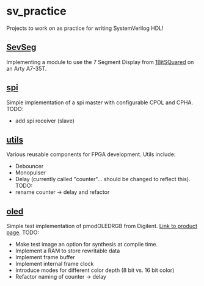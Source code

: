 # sv_practice
Projects to work on as practice for writing SystemVerilog HDL!
## [SevSeg](SevSeg)
Implementing a module to use the 7 Segment Display from [1BitSQuared](https://1bitsquared.com/products/pmod-7-segment-display) on an Arty A7-35T.
## [spi](spi)
Simple implementation of a spi master with configurable CPOL and CPHA.
TODO:
- add spi receiver (slave)
## [utils](utils)
Various reusable components for FPGA development.
Utils include:
- Debouncer
- Monopulser
- Delay (currently called "counter"... should be changed to reflect this).
TODO:
- rename counter -> delay and refactor
## [oled](oled)
Simple test implementation of pmodOLEDRGB from Digilent. [Link to product page](https://digilent.com/shop/pmod-oledrgb-96-x-64-rgb-oled-display-with-16-bit-color-resolution/).
TODO:
- Make test image an option for synthesis at compile time.
- Implement a RAM to store rewritable data
- Implement frame buffer
- Implement internal frame clock
- Introduce modes for different color depth (8 bit vs. 16 bit color)
- Refactor naming of counter -> delay
